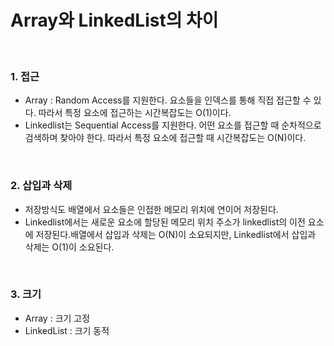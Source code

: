 # Array와 LinkedList의 차이

<br>

### 1. 접근
  * Array : Random Access를 지원한다. 요소들을 인덱스를 통해 직접 접근할 수 있다. 따라서 특정 요소에 접근하는 시간복잡도는 O(1)이다.
  * Linkedlist는 Sequential Access를 지원한다. 어떤 요소를 접근할 때 순차적으로 검색하며 찾아야 한다. 따라서 특정 요소에 접근할 때 시간복잡도는 O(N)이다.

<br>

### 2. 삽입과 삭제
  * 저장방식도 배열에서 요소들은 인접한 메모리 위치에 연이어 저장된다.
  * Linkedlist에서는 새로운 요소에 할당된 메모리 위치 주소가 linkedlist의 이전 요소에 저장된다.배열에서 삽입과 삭제는 O(N)이 소요되지만, Linkedlist에서 삽입과 삭제는 O(1)이 소요된다.

<br>

### 3. 크기
  * Array : 크기 고정
  * LinkedList : 크기 동적

